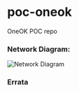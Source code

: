 # poc-oneok
OneOK POC repo

### Network Diagram:

![Network Diagram](https://github.com/cloudofyou/poc-oneok/blob/master/OneOk-POC-Diag-01.png)

### Errata
